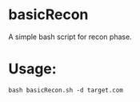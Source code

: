 # basicRecon
A simple bash script for recon phase. 
# Usage:
```
bash basicRecon.sh -d target.com
```
